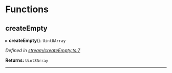 

# Functions

<a id="createempty"></a>

##  createEmpty

▸ **createEmpty**(): `Uint8Array`

*Defined in [stream/createEmpty.ts:7](https://github.com/polkadot-js/common/blob/f8f2349/packages/trie-codec/src/stream/createEmpty.ts#L7)*

**Returns:** `Uint8Array`

___

